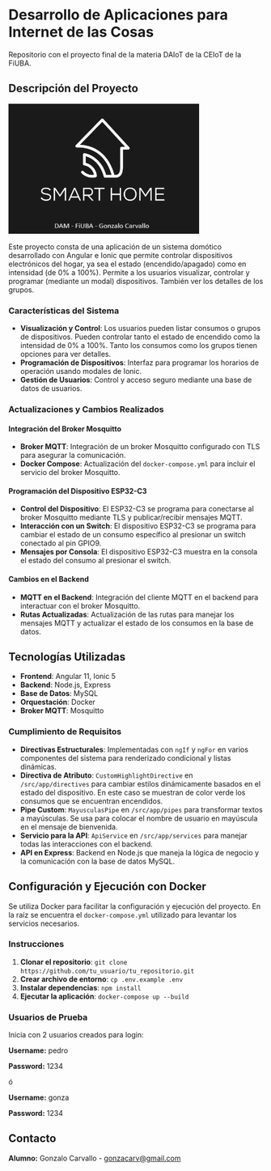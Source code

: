 # Desarrollo de Aplicaciones para Internet de las Cosas
Repositorio con el proyecto final de la materia DAIoT de la CEIoT de la FiUBA.

## Descripción del Proyecto

![Logo Domotico](src/frontend/dam/myApp/src/assets/AppLogo.png)

Este proyecto consta de una aplicación de un sistema domótico desarrollado con Angular e Ionic que permite controlar dispositivos electrónicos del hogar, ya sea el estado (encendido/apagado) como en intensidad (de 0% a 100%). Permite a los usuarios visualizar, controlar y programar (mediante un modal) dispositivos. También ver los detalles de los grupos.

### Características del Sistema
- **Visualización y Control**: Los usuarios pueden listar consumos o grupos de dispositivos. Pueden controlar tanto el estado de encendido como la intensidad de 0% a 100%. Tanto los consumos como los grupos tienen opciones para ver detalles.
- **Programación de Dispositivos**: Interfaz para programar los horarios de operación usando modales de Ionic.
- **Gestión de Usuarios**: Control y acceso seguro mediante una base de datos de usuarios.

### Actualizaciones y Cambios Realizados
#### Integración del Broker Mosquitto
- **Broker MQTT**: Integración de un broker Mosquitto configurado con TLS para asegurar la comunicación.
- **Docker Compose**: Actualización del `docker-compose.yml` para incluir el servicio del broker Mosquitto.
  
#### Programación del Dispositivo ESP32-C3
- **Control del Dispositivo**: El ESP32-C3 se programa para conectarse al broker Mosquitto mediante TLS y publicar/recibir mensajes MQTT.
- **Interacción con un Switch**: El dispositivo ESP32-C3 se programa para cambiar el estado de un consumo específico al presionar un switch conectado al pin GPIO9.
- **Mensajes por Consola**: El dispositivo ESP32-C3 muestra en la consola el estado del consumo al presionar el switch.

#### Cambios en el Backend
- **MQTT en el Backend**: Integración del cliente MQTT en el backend para interactuar con el broker Mosquitto.
- **Rutas Actualizadas**: Actualización de las rutas para manejar los mensajes MQTT y actualizar el estado de los consumos en la base de datos.

## Tecnologías Utilizadas
- **Frontend**: Angular 11, Ionic 5
- **Backend**: Node.js, Express
- **Base de Datos**: MySQL
- **Orquestación**: Docker
- **Broker MQTT**: Mosquitto

### Cumplimiento de Requisitos
- **Directivas Estructurales**: Implementadas con `ngIf` y `ngFor` en varios componentes del sistema para renderizado condicional y listas dinámicas.
- **Directiva de Atributo**: `CustomHighlightDirective` en `/src/app/directives` para cambiar estilos dinámicamente basados en el estado del dispositivo. En este caso se muestran de color verde los consumos que se encuentran encendidos.
- **Pipe Custom**: `MayusculasPipe` en `/src/app/pipes` para transformar textos a mayúsculas. Se usa para colocar el nombre de usuario en mayúscula en el mensaje de bienvenida.
- **Servicio para la API**: `ApiService` en `/src/app/services` para manejar todas las interacciones con el backend.
- **API en Express**: Backend en Node.js que maneja la lógica de negocio y la comunicación con la base de datos MySQL.

## Configuración y Ejecución con Docker
Se utiliza Docker para facilitar la configuración y ejecución del proyecto. En la raíz se encuentra el `docker-compose.yml` utilizado para levantar los servicios necesarios.

### Instrucciones
1. **Clonar el repositorio**: `git clone https://github.com/tu_usuario/tu_repositorio.git`
2. **Crear archivo de entorno**: `cp .env.example .env`
3. **Instalar dependencias**: `npm install`
4. **Ejecutar la aplicación**: `docker-compose up --build`

### Usuarios de Prueba
Inicia con 2 usuarios creados para login:

**Username:** pedro

**Password:** 1234

ó

**Username:** gonza

**Password:** 1234

## Contacto
**Alumno:** Gonzalo Carvallo - gonzacarv@gmail.com

